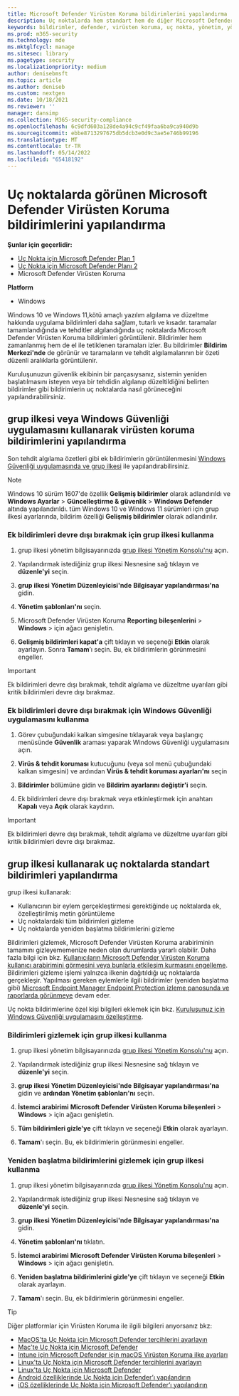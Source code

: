 ```yaml
---
title: Microsoft Defender Virüsten Koruma bildirimlerini yapılandırma
description: Uç noktalarda hem standart hem de diğer Microsoft Defender Virüsten Koruma bildirimlerini yapılandırmayı ve özelleştirmeyi öğrenin.
keywords: bildirimler, defender, virüsten koruma, uç nokta, yönetim, yönetici
ms.prod: m365-security
ms.technology: mde
ms.mktglfcycl: manage
ms.sitesec: library
ms.pagetype: security
ms.localizationpriority: medium
author: denisebmsft
ms.topic: article
ms.author: deniseb
ms.custom: nextgen
ms.date: 10/18/2021
ms.reviewer: ''
manager: dansimp
ms.collection: M365-security-compliance
ms.openlocfilehash: 6c9dfd603a128de4a94c9cf49faa6ba9ca940d9b
ms.sourcegitcommit: ebbe8713297675db5dcb3e0d9c3ae5e746b99196
ms.translationtype: MT
ms.contentlocale: tr-TR
ms.lasthandoff: 05/14/2022
ms.locfileid: "65418192"
---
```

# <a name="configure-microsoft-defender-antivirus-notifications-that-appear-on-endpoints"></a>Uç noktalarda görünen Microsoft Defender Virüsten Koruma bildirimlerini yapılandırma

**Şunlar için geçerlidir:**

- [Uç Nokta için Microsoft Defender Plan 1](https://go.microsoft.com/fwlink/p/?linkid=2154037)
- [Uç Nokta için Microsoft Defender Planı 2](https://go.microsoft.com/fwlink/p/?linkid=2154037)
- Microsoft Defender Virüsten Koruma

**Platform**
- Windows

Windows 10 ve Windows 11,kötü amaçlı yazılım algılama ve düzeltme hakkında uygulama bildirimleri daha sağlam, tutarlı ve kısadır. taramalar tamamlandığında ve tehditler algılandığında uç noktalarda Microsoft Defender Virüsten Koruma bildirimleri görüntülenir. Bildirimler hem zamanlanmış hem de el ile tetiklenen taramaları izler. Bu bildirimler **Bildirim Merkezi'nde** de görünür ve taramaların ve tehdit algılamalarının bir özeti düzenli aralıklarla görüntülenir.

Kuruluşunuzun güvenlik ekibinin bir parçasıysanız, sistemin yeniden başlatılmasını isteyen veya bir tehdidin algılanıp düzeltildiğini belirten bildirimler gibi bildirimlerin uç noktalarda nasıl görüneceğini yapılandırabilirsiniz.

## <a name="configure-antivirus-notifications-using-group-policy-or-the-windows-security-app"></a>grup ilkesi veya Windows Güvenliği uygulamasını kullanarak virüsten koruma bildirimlerini yapılandırma

Son tehdit algılama özetleri gibi ek bildirimlerin görüntülenmesini [Windows Güvenliği uygulamasında ve grup ilkesi](microsoft-defender-security-center-antivirus.md) ile yapılandırabilirsiniz.

> [!NOTE]
> Windows 10 sürüm 1607'de özellik **Gelişmiş bildirimler** olarak adlandırıldı ve **Windows Ayarlar** \> **Güncelleştirme & güvenlik** \> **Windows Defender** altında yapılandırıldı. tüm Windows 10 ve Windows 11 sürümleri için grup ilkesi ayarlarında, bildirim özelliği **Gelişmiş bildirimler** olarak adlandırılır.

### <a name="use-group-policy-to-disable-additional-notifications"></a>Ek bildirimleri devre dışı bırakmak için grup ilkesi kullanma

1. grup ilkesi yönetim bilgisayarınızda [grup ilkesi Yönetim Konsolu'nu](/previous-versions/windows/it-pro/windows-server-2008-R2-and-2008/cc731212(v=ws.11)) açın.

2. Yapılandırmak istediğiniz grup ilkesi Nesnesine sağ tıklayın ve **düzenle'yi** seçin.

3. **grup ilkesi Yönetim Düzenleyicisi'nde** **Bilgisayar yapılandırması'na** gidin.

4. **Yönetim şablonları'nı** seçin.

5. Microsoft Defender Virüsten Koruma **Reporting** **bileşenlerini** \> **Windows** >  için ağacı genişletin.

6. **Gelişmiş bildirimleri kapat'a** çift tıklayın ve seçeneği **Etkin** olarak ayarlayın. Sonra **Tamam**’ı seçin. Bu, ek bildirimlerin görünmesini engeller.

> [!IMPORTANT]
> Ek bildirimleri devre dışı bırakmak, tehdit algılama ve düzeltme uyarıları gibi kritik bildirimleri devre dışı bırakmaz.

### <a name="use-the-windows-security-app-to-disable-additional-notifications"></a>Ek bildirimleri devre dışı bırakmak için Windows Güvenliği uygulamasını kullanma

1. Görev çubuğundaki kalkan simgesine tıklayarak veya başlangıç menüsünde **Güvenlik** araması yaparak Windows Güvenliği uygulamasını açın.

2. **Virüs & tehdit koruması** kutucuğunu (veya sol menü çubuğundaki kalkan simgesini) ve ardından **Virüs & tehdit koruması ayarları'nı** seçin

3. **Bildirimler** bölümüne gidin ve **Bildirim ayarlarını değiştir'i** seçin.

4. Ek bildirimleri devre dışı bırakmak veya etkinleştirmek için anahtarı **Kapalı** veya **Açık** olarak kaydırın.

> [!IMPORTANT]
> Ek bildirimleri devre dışı bırakmak, tehdit algılama ve düzeltme uyarıları gibi kritik bildirimleri devre dışı bırakmaz.

## <a name="configure-standard-notifications-on-endpoints-using-group-policy"></a>grup ilkesi kullanarak uç noktalarda standart bildirimleri yapılandırma

grup ilkesi kullanarak:

- Kullanıcının bir eylem gerçekleştirmesi gerektiğinde uç noktalarda ek, özelleştirilmiş metin görüntüleme
- Uç noktalardaki tüm bildirimleri gizleme
- Uç noktalarda yeniden başlatma bildirimlerini gizleme

Bildirimleri gizlemek, Microsoft Defender Virüsten Koruma arabiriminin tamamını gizleyememenize neden olan durumlarda yararlı olabilir. Daha fazla bilgi için bkz. [Kullanıcıların Microsoft Defender Virüsten Koruma kullanıcı arabirimini görmesini veya bunlarla etkileşim kurmasını engelleme](prevent-end-user-interaction-microsoft-defender-antivirus.md). Bildirimleri gizleme işlemi yalnızca ilkenin dağıtıldığı uç noktalarda gerçekleşir. Yapılması gereken eylemlerle ilgili bildirimler (yeniden başlatma gibi) [Microsoft Endpoint Manager Endpoint Protection izleme panosunda ve raporlarda görünmeye](/configmgr/protect/deploy-use/monitor-endpoint-protection) devam eder. 

Uç nokta bildirimlerine özel kişi bilgileri eklemek için bkz. [Kuruluşunuz için Windows Güvenliği uygulamasını özelleştirme](/windows/security/threat-protection/windows-defender-security-center/windows-defender-security-center).

### <a name="use-group-policy-to-hide-notifications"></a>Bildirimleri gizlemek için grup ilkesi kullanma

1. grup ilkesi yönetim bilgisayarınızda [grup ilkesi Yönetim Konsolu'nu](/previous-versions/windows/it-pro/windows-server-2008-R2-and-2008/cc731212(v=ws.11)) açın.

2. Yapılandırmak istediğiniz grup ilkesi Nesnesine sağ tıklayın ve **düzenle'yi** seçin.

3. **grup ilkesi Yönetim Düzenleyicisi'nde** **Bilgisayar yapılandırması'na** gidin ve **ardından Yönetim şablonları'nı** seçin.

4. **İstemci arabirimi** **Microsoft Defender Virüsten Koruma bileşenleri** \> **Windows** \> için ağacı genişletin. 

5. **Tüm bildirimleri gizle'ye** çift tıklayın ve seçeneği **Etkin** olarak ayarlayın. 

6. **Tamam**'ı seçin. Bu, ek bildirimlerin görünmesini engeller.

### <a name="use-group-policy-to-hide-reboot-notifications"></a>Yeniden başlatma bildirimlerini gizlemek için grup ilkesi kullanma

1. grup ilkesi yönetim bilgisayarınızda [grup ilkesi Yönetim Konsolu'nu](/previous-versions/windows/it-pro/windows-server-2008-R2-and-2008/cc731212(v=ws.11)) açın.

2. Yapılandırmak istediğiniz grup ilkesi Nesnesine sağ tıklayın ve **düzenle'yi** seçin.

2. **grup ilkesi Yönetim Düzenleyicisi'nde** **Bilgisayar yapılandırması'na** gidin.

3. **Yönetim şablonları'nı** tıklatın.

4. **İstemci arabirimi** **Microsoft Defender Virüsten Koruma bileşenleri** \> **Windows** \> için ağacı genişletin.

5. **Yeniden başlatma bildirimlerini gizle'ye** çift tıklayın ve seçeneği **Etkin** olarak ayarlayın. 

5. **Tamam**'ı seçin. Bu, ek bildirimlerin görünmesini engeller.

> [!TIP]
> Diğer platformlar için Virüsten Koruma ile ilgili bilgileri arıyorsanız bkz:
> - [MacOS'ta Uç Nokta için Microsoft Defender tercihlerini ayarlayın](mac-preferences.md)
> - [Mac'te Uç Nokta için Microsoft Defender](microsoft-defender-endpoint-mac.md)
> - [Intune için Microsoft Defender için macOS Virüsten Koruma ilke ayarları](/mem/intune/protect/antivirus-microsoft-defender-settings-macos)
> - [Linux'ta Uç Nokta için Microsoft Defender tercihlerini ayarlayın](linux-preferences.md)
> - [Linux'ta Uç Nokta için Microsoft Defender](microsoft-defender-endpoint-linux.md)
> - [Android özelliklerinde Uç Nokta için Defender’ı yapılandırın](android-configure.md)
> - [iOS özelliklerinde Uç Nokta için Microsoft Defender’ı yapılandırın](ios-configure-features.md)